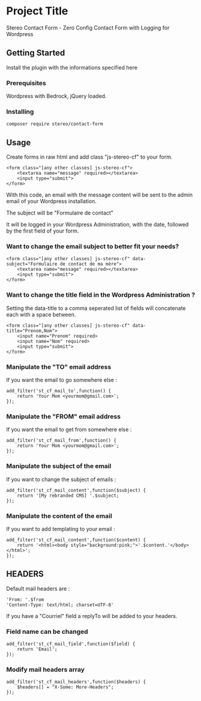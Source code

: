 # Project Title

Stereo Contact Form - Zero Config Contact Form with Logging for Wordpress

## Getting Started

Install the plugin with the informations specified here

### Prerequisites

Wordpress with Bedrock, jQuery loaded.

### Installing

```
composer require stereo/contact-form
```

## Usage

Create forms in raw html and add class "js-stereo-cf" to your form.

```
<form class="[any other classes] js-stereo-cf">
    <textarea name="message" required></textarea>
    <input type="submit">
</form>
```

With this code, an email with the message content will be sent to the admin email of your Wordpress installation.

The subject will be "Formulaire de contact"

It will be logged in your Wordpress Administration, with the date, followed by the first field of your form.

### Want to change the email subject to better fit your needs?

```
<form class="[any other classes] js-stereo-cf" data-subject="Formulaire de contact de ma mère">
    <textarea name="message" required></textarea>
    <input type="submit">
</form>
```

### Want to change the title field in the Wordpress Administration ?

Setting the data-title to a comma seperated list of fields will concatenate each with a space between.

```
<form class="[any other classes] js-stereo-cf" data-title="Prenom,Nom">
    <input name="Prenom" required>
    <input name="Nom" required>
    <input type="submit">
</form>
```


### Manipulate the "TO" email address

If you want the email to go somewhere else :

```
add_filter('st_cf_mail_to',function() {
    return 'Your Mom <yourmom@gmail.com>';
});
```

### Manipulate the "FROM" email address

If you want the email to get from somewhere else :

```
add_filter('st_cf_mail_from',function() {
    return 'Your Mom <yourmom@gmail.com>';
});
```

### Manipulate the subject of the email

If you want to change the subject of emails :

```
add_filter('st_cf_mail_content',function($subject) {
    return '[My rebranded CMS] '.$subject;
});
```

### Manipulate the content of the email

If you want to add templating to your email :

```
add_filter('st_cf_mail_content',function($content) {
    return '<html><body style="background:pink;">'.$content.'</body></html>';
});
```


## HEADERS

Default mail headers are :

```
'From: '.$from
'Content-Type: text/html; charset=UTF-8'
```

If you have a "Courriel" field a replyTo will be added to your headers.

### Field name can be changed
```
add_filter('st_cf_mail_field',function($field) {
    return 'Email';
});
```

### Modify mail headers array
```
add_filter('st_cf_mail_headers',function($headers) {
    $headers[] = "X-Some: More-Headers";
});
```
